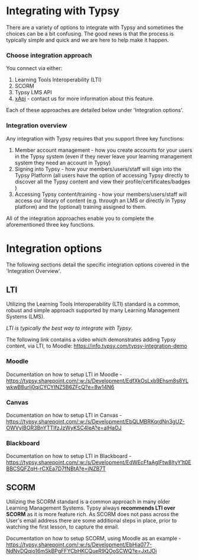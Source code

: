 # Integrating with Typsy
There are a variety of options to integrate with Typsy and sometimes the choices can be a bit confusing. The good news is that the process is typically simple and quick and we are here to help make it happen.

### Choose integration approach
You connect via either:
1. Learning Tools Interoperability (LTI)
2. SCORM
3. Typsy LMS API
4. [xApi](https://github.com/typsy-dev/documentation/blob/master/xApi.md) - contact us for more information about this feature.

Each of these approaches are detailed below under 'Integration options'.

### Integration overview
Any integration with Typsy requires that you support three key functions:
1. Member account management - how you create accounts for your users in the Typsy system (even if they never leave your learning management system they need an account in Typsy)
2. Signing into Typsy - how your members/users/staff will sign into the Typsy Platform (all users have the option of accessing Typsy directly to discover all the Typsy content and view their profile/certificates/badges )
3. Accessing Typsy content/training - how your members/users/staff will access our library of content (e.g. through an LMS or directly in Typsy platform) and the (optional) training assigned to them.

All of the integration approaches enable you to complete the aforementioned three key functions.

# Integration options
The following sections detail the specific integration options covered in the 'Integration Overview'. 

## LTI
Utilizing the Learning Tools Interoperability (LTI) standard is a common, robust and simple approach supported by many Learning Management Systems (LMS).  

*LTI is typically the best way to integrate with Typsy*.

The following link contains a video which demonstrates adding Typsy content, via LTI, to Moodle:
https://info.typsy.com/typsy-integration-demo

### Moodle
Documentation on how to setup LTI in Moodle - https://typsy.sharepoint.com/:w:/s/Development/EdfXkOsLxb9Ehsm8s8YLwkwB8urIj0qiCYCYINZ5B6ZFcQ?e=8w14N6

### Canvas
Documentation on how to setup LTI in Canvas - https://typsy.sharepoint.com/:w:/s/Development/EbQLMBRKqrdNn3gUZ-OWVyIBOR3BnYTTIfzJzWyKSC4IeA?e=alHaOJ

### Blackboard
Documentation on how to setup LTI in Blackboard - https://typsy.sharepoint.com/:w:/s/Development/EdWEcFfaAglFtw8ltyY1t0EBBCSQFZqH-rCXEa7D7fNBtA?e=iNZB7T

## SCORM
Utilizing the SCORM standard is a common approach in many older Learning Management Systems.  Typsy always **recommends LTI over SCORM** as it is more feature rich.  As SCORM does not pass across the User's email address there are some additional steps in place, prior to watching the first lesson, to capture the email.  

Documentation on how to setup SCORM, using Moodle as an example - https://typsy.sharepoint.com/:w:/s/Development/EbHia077-NdNvDQqio16mSkBPgFFYCbHKCQueR9QOoSCWQ?e=JxtJOi
